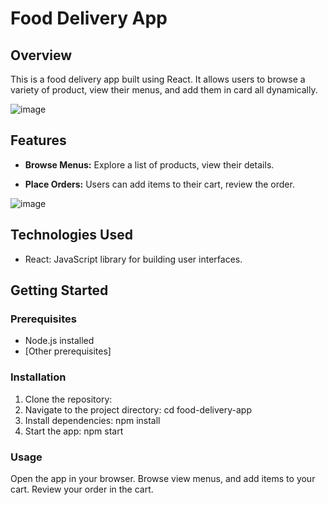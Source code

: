 # Food Delivery App

## Overview

This is a food delivery app built using React. It allows users to browse a variety of product, view their menus, and add them in card all dynamically.

![image](https://github.com/singhal0306/food-delivery/assets/86726484/0808e1c5-b0a3-4aaa-9d54-6dc614c7f4bd)


## Features

- **Browse Menus:** Explore a list of products, view their details.

- **Place Orders:** Users can add items to their cart, review the order.

![image](https://github.com/singhal0306/food-delivery/assets/86726484/4d78a740-5cd1-43de-9af8-016565cb1093)


## Technologies Used

- React: JavaScript library for building user interfaces.

## Getting Started

### Prerequisites

- Node.js installed
- [Other prerequisites]

### Installation

1. Clone the repository:
2. Navigate to the project directory: cd food-delivery-app
3. Install dependencies: npm install
4. Start the app: npm start

### Usage
Open the app in your browser.
Browse  view menus, and add items to your cart.
Review your order in the cart.
